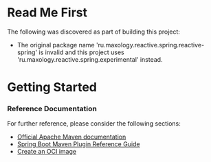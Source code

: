 # Read Me First
The following was discovered as part of building this project:

* The original package name 'ru.maxology.reactive.spring.reactive-spring' is invalid and this project uses 'ru.maxology.reactive.spring.experimental' instead.

# Getting Started

### Reference Documentation
For further reference, please consider the following sections:

* [Official Apache Maven documentation](https://maven.apache.org/guides/index.html)
* [Spring Boot Maven Plugin Reference Guide](https://docs.spring.io/spring-boot/docs/2.5.1/maven-plugin/reference/html/)
* [Create an OCI image](https://docs.spring.io/spring-boot/docs/2.5.1/maven-plugin/reference/html/#build-image)

